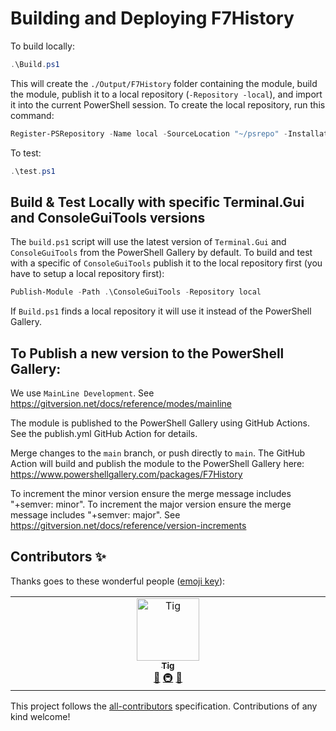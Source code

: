 # Building and Deploying F7History

To build locally:

```ps1
.\Build.ps1
```

This will create the `./Output/F7History` folder containing the module, build the module, publish it to a local repository (`-Repository -local`), and import it into the current PowerShell session. To create the local repository, run this command:

```ps1
Register-PSRepository -Name local -SourceLocation "~/psrepo" -InstallationPolicy Trusted
```

To test:

```ps1
.\test.ps1
```

## Build & Test Locally with specific Terminal.Gui and ConsoleGuiTools versions

The `build.ps1` script will use the latest version of `Terminal.Gui` and `ConsoleGuiTools` from the PowerShell Gallery by default. To build and test with a specific of  `ConsoleGuiTools` publish it to the local repository first (you have to setup a local repository first):

```ps1
Publish-Module -Path .\ConsoleGuiTools -Repository local
```

If `Build.ps1` finds a local repository it will use it instead of the PowerShell Gallery.

## To Publish a new version to the PowerShell Gallery:

We use `MainLine Development`. See https://gitversion.net/docs/reference/modes/mainline

The module is published to the PowerShell Gallery using GitHub Actions. See the publish.yml GitHub Action for details.

Merge changes to the `main` branch, or push directly to `main`. The GitHub Action will build and publish the module to the PowerShell Gallery here: https://www.powershellgallery.com/packages/F7History

To increment the minor version ensure the merge message includes "+semver: minor". To increment the major version ensure the merge message includes "+semver: major". See https://gitversion.net/docs/reference/version-increments

## Contributors ✨

Thanks goes to these wonderful people ([emoji key](https://allcontributors.org/docs/en/emoji-key)):

<!-- ALL-CONTRIBUTORS-LIST:START - Do not remove or modify this section -->
<!-- prettier-ignore-start -->
<!-- markdownlint-disable -->
<table>
  <tbody>
    <tr>
      <td align="center" valign="top" width="14.28%"><a href="http://www.kindel.com"><img src="https://avatars.githubusercontent.com/u/585482?v=4?s=100" width="100px;" alt="Tig"/><br /><sub><b>Tig</b></sub></a><br /><a href="#maintenance-tig" title="Maintenance">🚧</a> <a href="#infra-tig" title="Infrastructure (Hosting, Build-Tools, etc)">🚇</a> <a href="https://github.com/gui-cs/F7History/pulls?q=is%3Apr+reviewed-by%3Atig" title="Reviewed Pull Requests">👀</a></td>
    </tr>
  </tbody>
</table>

<!-- markdownlint-restore -->
<!-- prettier-ignore-end -->

<!-- ALL-CONTRIBUTORS-LIST:END -->

This project follows the [all-contributors](https://github.com/all-contributors/all-contributors) specification. Contributions of any kind welcome!
